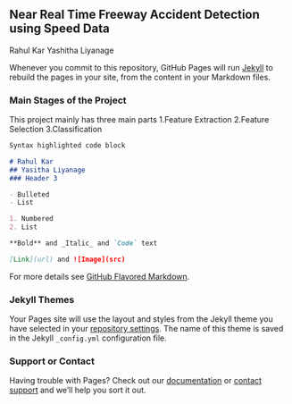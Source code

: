 ## Near Real Time Freeway Accident Detection using Speed Data

Rahul Kar Yashitha Liyanage

Whenever you commit to this repository, GitHub Pages will run [Jekyll](https://jekyllrb.com/) to rebuild the pages in your site, from the content in your Markdown files.

### Main Stages of the Project

This project mainly has three main parts 1.Feature Extraction 2.Feature Selection 3.Classification

```markdown
Syntax highlighted code block

# Rahul Kar
## Yasitha Liyanage
### Header 3

- Bulleted
- List

1. Numbered
2. List

**Bold** and _Italic_ and `Code` text

[Link](url) and ![Image](src)
```

For more details see [GitHub Flavored Markdown](https://guides.github.com/features/mastering-markdown/).

### Jekyll Themes

Your Pages site will use the layout and styles from the Jekyll theme you have selected in your [repository settings](https://github.com/rahulkar98/dspproject/settings). The name of this theme is saved in the Jekyll `_config.yml` configuration file.

### Support or Contact

Having trouble with Pages? Check out our [documentation](https://help.github.com/categories/github-pages-basics/) or [contact support](https://github.com/contact) and we’ll help you sort it out.
